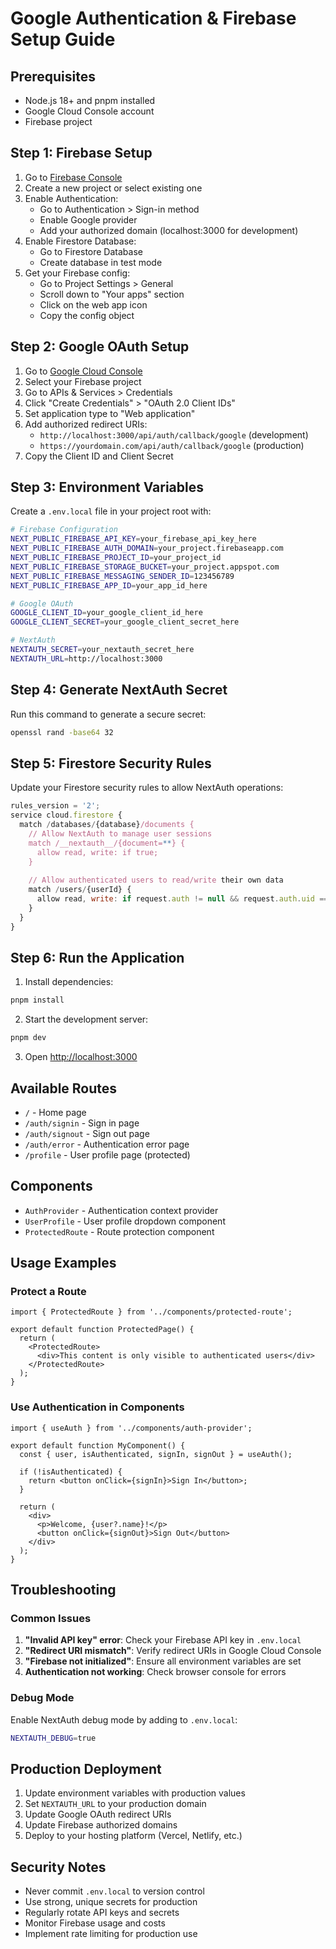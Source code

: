 # Google Authentication & Firebase Setup Guide

## Prerequisites
- Node.js 18+ and pnpm installed
- Google Cloud Console account
- Firebase project

## Step 1: Firebase Setup

1. Go to [Firebase Console](https://console.firebase.google.com/)
2. Create a new project or select existing one
3. Enable Authentication:
   - Go to Authentication > Sign-in method
   - Enable Google provider
   - Add your authorized domain (localhost:3000 for development)
4. Enable Firestore Database:
   - Go to Firestore Database
   - Create database in test mode
5. Get your Firebase config:
   - Go to Project Settings > General
   - Scroll down to "Your apps" section
   - Click on the web app icon
   - Copy the config object

## Step 2: Google OAuth Setup

1. Go to [Google Cloud Console](https://console.cloud.google.com/)
2. Select your Firebase project
3. Go to APIs & Services > Credentials
4. Click "Create Credentials" > "OAuth 2.0 Client IDs"
5. Set application type to "Web application"
6. Add authorized redirect URIs:
   - `http://localhost:3000/api/auth/callback/google` (development)
   - `https://yourdomain.com/api/auth/callback/google` (production)
7. Copy the Client ID and Client Secret

## Step 3: Environment Variables

Create a `.env.local` file in your project root with:

```bash
# Firebase Configuration
NEXT_PUBLIC_FIREBASE_API_KEY=your_firebase_api_key_here
NEXT_PUBLIC_FIREBASE_AUTH_DOMAIN=your_project.firebaseapp.com
NEXT_PUBLIC_FIREBASE_PROJECT_ID=your_project_id
NEXT_PUBLIC_FIREBASE_STORAGE_BUCKET=your_project.appspot.com
NEXT_PUBLIC_FIREBASE_MESSAGING_SENDER_ID=123456789
NEXT_PUBLIC_FIREBASE_APP_ID=your_app_id_here

# Google OAuth
GOOGLE_CLIENT_ID=your_google_client_id_here
GOOGLE_CLIENT_SECRET=your_google_client_secret_here

# NextAuth
NEXTAUTH_SECRET=your_nextauth_secret_here
NEXTAUTH_URL=http://localhost:3000
```

## Step 4: Generate NextAuth Secret

Run this command to generate a secure secret:
```bash
openssl rand -base64 32
```

## Step 5: Firestore Security Rules

Update your Firestore security rules to allow NextAuth operations:

```javascript
rules_version = '2';
service cloud.firestore {
  match /databases/{database}/documents {
    // Allow NextAuth to manage user sessions
    match /__nextauth__/{document=**} {
      allow read, write: if true;
    }
    
    // Allow authenticated users to read/write their own data
    match /users/{userId} {
      allow read, write: if request.auth != null && request.auth.uid == userId;
    }
  }
}
```

## Step 6: Run the Application

1. Install dependencies:
```bash
pnpm install
```

2. Start the development server:
```bash
pnpm dev
```

3. Open [http://localhost:3000](http://localhost:3000)

## Available Routes

- `/` - Home page
- `/auth/signin` - Sign in page
- `/auth/signout` - Sign out page
- `/auth/error` - Authentication error page
- `/profile` - User profile page (protected)

## Components

- `AuthProvider` - Authentication context provider
- `UserProfile` - User profile dropdown component
- `ProtectedRoute` - Route protection component

## Usage Examples

### Protect a Route
```tsx
import { ProtectedRoute } from '../components/protected-route';

export default function ProtectedPage() {
  return (
    <ProtectedRoute>
      <div>This content is only visible to authenticated users</div>
    </ProtectedRoute>
  );
}
```

### Use Authentication in Components
```tsx
import { useAuth } from '../components/auth-provider';

export default function MyComponent() {
  const { user, isAuthenticated, signIn, signOut } = useAuth();
  
  if (!isAuthenticated) {
    return <button onClick={signIn}>Sign In</button>;
  }
  
  return (
    <div>
      <p>Welcome, {user?.name}!</p>
      <button onClick={signOut}>Sign Out</button>
    </div>
  );
}
```

## Troubleshooting

### Common Issues

1. **"Invalid API key" error**: Check your Firebase API key in `.env.local`
2. **"Redirect URI mismatch"**: Verify redirect URIs in Google Cloud Console
3. **"Firebase not initialized"**: Ensure all environment variables are set
4. **Authentication not working**: Check browser console for errors

### Debug Mode

Enable NextAuth debug mode by adding to `.env.local`:
```bash
NEXTAUTH_DEBUG=true
```

## Production Deployment

1. Update environment variables with production values
2. Set `NEXTAUTH_URL` to your production domain
3. Update Google OAuth redirect URIs
4. Update Firebase authorized domains
5. Deploy to your hosting platform (Vercel, Netlify, etc.)

## Security Notes

- Never commit `.env.local` to version control
- Use strong, unique secrets for production
- Regularly rotate API keys and secrets
- Monitor Firebase usage and costs
- Implement rate limiting for production use















